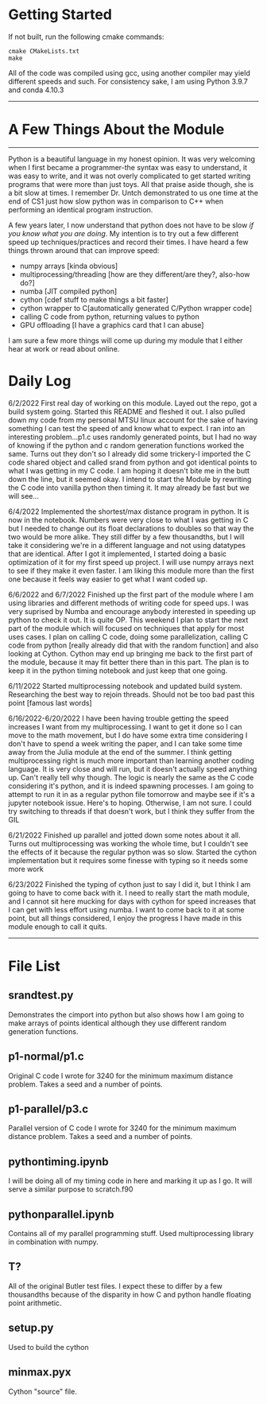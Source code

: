 # Getting Started
If not built, run the following cmake commands:
```console
cmake CMakeLists.txt
make
```
All of the code was compiled using gcc, using another compiler may yield different speeds and such.
For consistency sake, I am using Python 3.9.7 and conda 4.10.3 


-----------------------------------------------------------------------------------------------------------------

# A Few Things About the Module
------------------------------------------------------------------------------------------------------------------
Python is a beautiful language in my honest opinion. It was very welcoming when I first became a programmer-the 
syntax was easy to understand, it was easy to write, and it was not overly complicated to get started writing programs
that were more than just toys. All that praise aside though, she is a bit slow at times. I remember Dr. Untch demonstrated
to us one time at the end of CS1 just how slow python was in comparison to C++ when performing an identical program
instruction.

A few years later, I now understand that python does not have to be slow *if you know what you are doing*. My intention
is to try out a few different speed up techniques/practices and record their times. I have heard a few things thrown around 
that can improve speed:

* numpy arrays [kinda obvious]
* multiprocessing/threading [how are they different/are they?, also-how do?]
* numba [JIT compiled python]
* cython [cdef stuff to make things a bit faster]
* cython wrapper to C[automatically generated C\/Python wrapper code]
* calling C code from python, returning values to python
* GPU offloading [I have a graphics card that I can abuse]

I am sure a few more things will come up during my module that I either hear at work or read about online.


# Daily Log
6/2/2022
First real day of working on this module. Layed out the repo, got a build system going. Started this README and fleshed it out.
I also pulled down my code from my personal MTSU linux account for the sake of having something I can test the speed of and 
know what to expect. I ran into an interesting problem...p1.c uses randomly generated points, but I had no way of knowing if
the python and c random generation functions worked the same. Turns out they don't so I already did some trickery-I imported
the C code shared object and called srand from python and got identical points to what I was getting in my C code.
I am hoping it doesn't bite me in the butt down the line, but it seemed okay. I intend to start the Module by rewriting the
C code into vanilla python then timing it. It may already be fast but we will see...

6/4/2022
Implemented the shortest/max distance program in python. It is now in the notebook. Numbers were very close to what I was getting in C
but I needed to change out its float declarations to doubles so that way the two would be more alike. They still differ by a few thousandths,
but I will take it considering we're in a different language and not using datatypes that are identical. After I got it implemented,
I started doing a basic optimization of it for my first speed up project. I will use numpy arrays next to see if they make it even faster.
I am liking this module more than the first one because it feels way easier to get what I want coded up.

6/6/2022 and 6/7/2022
Finished up the first part of the module where I am using libraries and different methods of writing code for speed ups.
I was very suprised by Numba and encourage anybody interested in speeding up python to check it out. It is quite OP. 
This weekend I plan to start the next part of the module which will focused on techniques that apply for most uses cases. 
I plan on calling C code, doing some parallelization, calling C code from python [really already did that with the random function]
and also looking at Cython. Cython may end up bringing me back to the first part of the module, because it may fit better there than in this part.
The plan is to keep it in the python timing notebook and just keep that one going.

6/11/2022
Started multiprocessing notebook and updated build system. Researching the best way to rejoin threads. 
Should not be too bad past this point [famous last words]

6/16/2022-6/20/2022
I have been having trouble getting the speed increases I want from my multiprocessing. I want to get it done so
I can move to the math movement, but I do have some extra time considering I don't have to spend a week writing the
paper, and I can take some time away from the Julia module at the end of the summer. I think getting multiprocessing 
right is much more important than learning another coding language. It is very close and will run, but it doesn't
actually speed anything up. Can't really tell why though. The logic is nearly the same as the C code considering 
it's python, and it is indeed spawning processes. I am going to attempt to run it in as a regular python file tomorrow
and maybe see if it's a jupyter notebook issue. Here's to hoping. Otherwise, I am not sure. I could try switching to threads
if that doesn't work, but I think they suffer from the GIL

6/21/2022
Finished up parallel and jotted down some notes about it all. Turns out multiprocessing was working the whole time, but I couldn't see the effects
of it because the regular python was so slow. Started the cython implementation but it requires some finesse with typing so it needs some more work

6/23/2022
Finished the typing of cython just to say I did it, but I think I am going to have to come back with it. I need to really start the math 
module, and I cannot sit here mucking for days with cython for speed increases that I can get with less effort using numba.
I want to come back to it at some point, but all things considered, I enjoy the progress I have made in this module enough to call it quits.


------------------------------------------------------------------------------------------------------------------

# File List
## srandtest.py 
Demonstrates the cimport into python but also shows how I am going to make arrays of points identical although they 
use different random generation functions.

## p1-normal/p1.c
Original C code I wrote for 3240 for the minimum maximum distance problem. Takes a seed and a number of points. 

## p1-parallel/p3.c
Parallel version of C code I wrote for 3240 for the minimum maximum distance problem. Takes a seed and a number of points. 

## pythontiming.ipynb
I will be doing all of my timing code in here and marking it up as I go. It will serve a similar purpose to scratch.f90

## pythonparallel.ipynb
Contains all of my parallel programming stuff. Used multiprocessing library in combination with numpy.

## T? 
All of the original Butler test files. I expect these to differ by a few thousandths because of the disparity in how
C and python handle floating point arithmetic.

## setup.py
Used to build the cython

## minmax.pyx
Cython "source" file.


